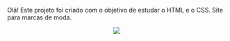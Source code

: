 Olá! Este projeto foi criado com o objetivo de estudar o HTML e o CSS. Site para marcas de moda.
<div align="center">
  <img src="https://user-images.githubusercontent.com/60624546/168106614-f6166ceb-438b-4695-8c5f-7dad1b474482.PNG">
</div>

